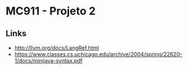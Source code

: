 # MC911 - Projeto 2
## Links
* http://llvm.org/docs/LangRef.html
* https://www.classes.cs.uchicago.edu/archive/2004/spring/22620-1/docs/minijava-syntax.pdf

